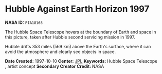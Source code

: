 # Hubble Against Earth Horizon 1997

**NASA ID:** `PIA18165`

The Hubble Space Telescope hovers at the boundary of Earth and space in this picture, 
taken after Hubble second servicing mission in 1997.

Hubble drifts 353 miles (569 km) above the Earth's surface, 
where it can avoid the atmosphere and clearly see objects in space.

**Date Created:** 1997-10-10
**Center:** [JPL](https://www.jpl.nasa.gov/)
**Keywords:** Hubble Space Telescope , artist concept
**Secondary Creator Credit:** NASA

